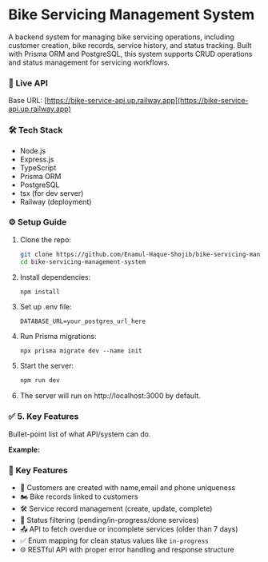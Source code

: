 # Bike Servicing Management System

A backend system for managing bike servicing operations, including customer creation, bike records, service history, and status tracking. Built with Prisma ORM and PostgreSQL, this system supports CRUD operations and status management for servicing workflows.

### 🔗 Live API
Base URL: [https://bike-service-api.up.railway.app](https://bike-service-api.up.railway.app)

### 🛠 Tech Stack

- Node.js
- Express.js
- TypeScript
- Prisma ORM
- PostgreSQL
- tsx (for dev server)
- Railway (deployment)

### ⚙️ Setup Guide

1. Clone the repo:
   ```bash
   git clone https://github.com/Enamul-Haque-Shojib/bike-servicing-management-system.git
   cd bike-servicing-management-system
2. Install dependencies:
    ```bash
    npm install
3. Set up .env file:
    ```env
    DATABASE_URL=your_postgres_url_here
4. Run Prisma migrations:
    ```bassh
    npx prisma migrate dev --name init
5. Start the server:
    ```bash
    npm run dev
6. The server will run on http://localhost:3000 by default.




### ✅ 5. **Key Features**

Bullet-point list of what API/system can do.

**Example:**

### 🚀 Key Features

- 🧾 Customers are created with name,email and phone uniqueness
- 🏍 Bike records linked to customers
- 🛠 Service record management (create, update, complete)
- 📅 Status filtering (pending/in-progress/done services)
- 📤 API to fetch overdue or incomplete services (older than 7 days)
- ✅ Enum mapping for clean status values like `in-progress`
- 🌐 RESTful API with proper error handling and response structure

